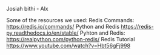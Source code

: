 Josiah bithi - Alx

Some of the resources we used:
Redis Commands: https://redis.io/commands/
Python and Redis https://redis-py.readthedocs.io/en/stable/
Pyhton and Redis: https://realpython.com/python-redis/
Redis Tutorial https://www.youtube.com/watch?v=Hbt56gFj998
